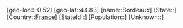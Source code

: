 ﻿---
location: [44.83,-0.52]
type: City
tags:
- geo/City


SpocWebEntityId: 29274
isDeleted: false
confidential: public

---
[geo-lon::-0.52]
[geo-lat::44.83]
[name::Bordeaux]
[State::]
[Country::[France](geo/Continent/Europe/France.md)]
[StateId::]
[Population::]
[Unknown::]

